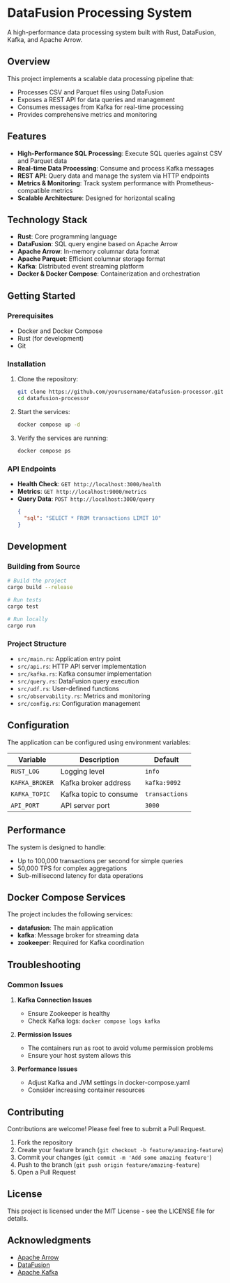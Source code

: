 # DataFusion Processing System

A high-performance data processing system built with Rust, DataFusion, Kafka, and Apache Arrow.

## Overview

This project implements a scalable data processing pipeline that:
- Processes CSV and Parquet files using DataFusion
- Exposes a REST API for data queries and management
- Consumes messages from Kafka for real-time processing
- Provides comprehensive metrics and monitoring

## Features

- **High-Performance SQL Processing**: Execute SQL queries against CSV and Parquet data
- **Real-time Data Processing**: Consume and process Kafka messages
- **REST API**: Query data and manage the system via HTTP endpoints
- **Metrics & Monitoring**: Track system performance with Prometheus-compatible metrics
- **Scalable Architecture**: Designed for horizontal scaling

## Technology Stack

- **Rust**: Core programming language
- **DataFusion**: SQL query engine based on Apache Arrow
- **Apache Arrow**: In-memory columnar data format
- **Apache Parquet**: Efficient columnar storage format
- **Kafka**: Distributed event streaming platform
- **Docker & Docker Compose**: Containerization and orchestration

## Getting Started

### Prerequisites

- Docker and Docker Compose
- Rust (for development)
- Git

### Installation

1. Clone the repository:
   ```bash
   git clone https://github.com/yourusername/datafusion-processor.git
   cd datafusion-processor
   ```

2. Start the services:
   ```bash
   docker compose up -d
   ```

3. Verify the services are running:
   ```bash
   docker compose ps
   ```

### API Endpoints

- **Health Check**: `GET http://localhost:3000/health`
- **Metrics**: `GET http://localhost:9000/metrics`
- **Query Data**: `POST http://localhost:3000/query`
  ```json
  {
    "sql": "SELECT * FROM transactions LIMIT 10"
  }
  ```

## Development

### Building from Source

```bash
# Build the project
cargo build --release

# Run tests
cargo test

# Run locally
cargo run
```

### Project Structure

- `src/main.rs`: Application entry point
- `src/api.rs`: HTTP API server implementation
- `src/kafka.rs`: Kafka consumer implementation
- `src/query.rs`: DataFusion query execution
- `src/udf.rs`: User-defined functions
- `src/observability.rs`: Metrics and monitoring
- `src/config.rs`: Configuration management

## Configuration

The application can be configured using environment variables:

| Variable | Description | Default |
|----------|-------------|---------|
| `RUST_LOG` | Logging level | `info` |
| `KAFKA_BROKER` | Kafka broker address | `kafka:9092` |
| `KAFKA_TOPIC` | Kafka topic to consume | `transactions` |
| `API_PORT` | API server port | `3000` |

## Performance

The system is designed to handle:
- Up to 100,000 transactions per second for simple queries
- 50,000 TPS for complex aggregations
- Sub-millisecond latency for data operations

## Docker Compose Services

The project includes the following services:

- **datafusion**: The main application
- **kafka**: Message broker for streaming data
- **zookeeper**: Required for Kafka coordination

## Troubleshooting

### Common Issues

1. **Kafka Connection Issues**
   - Ensure Zookeeper is healthy
   - Check Kafka logs: `docker compose logs kafka`

2. **Permission Issues**
   - The containers run as root to avoid volume permission problems
   - Ensure your host system allows this

3. **Performance Issues**
   - Adjust Kafka and JVM settings in docker-compose.yaml
   - Consider increasing container resources

## Contributing

Contributions are welcome! Please feel free to submit a Pull Request.

1. Fork the repository
2. Create your feature branch (`git checkout -b feature/amazing-feature`)
3. Commit your changes (`git commit -m 'Add some amazing feature'`)
4. Push to the branch (`git push origin feature/amazing-feature`)
5. Open a Pull Request

## License

This project is licensed under the MIT License - see the LICENSE file for details.

## Acknowledgments

- [Apache Arrow](https://arrow.apache.org/)
- [DataFusion](https://github.com/apache/arrow-datafusion)
- [Apache Kafka](https://kafka.apache.org/) 